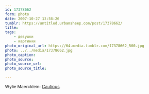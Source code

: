 ```yaml
---
id: 17378662
form: photo
date: 2007-10-27 13:58:26
tumblr: https://untitled.urbansheep.com/post/17378662/
title:
tags:
    - девушки
    - картинки
photo_original_url: https://64.media.tumblr.com/17378662_500.jpg
photo: ../../media/17378662.jpg
photo_caption:
photo_source:
photo_source_url:
photo_source_title:

---
```


<p>Wylie Maercklein: <a href="http://flickr.com/photos/castlephotos/1708062264/in/set-72157594315222988">Cautious</a></p>
